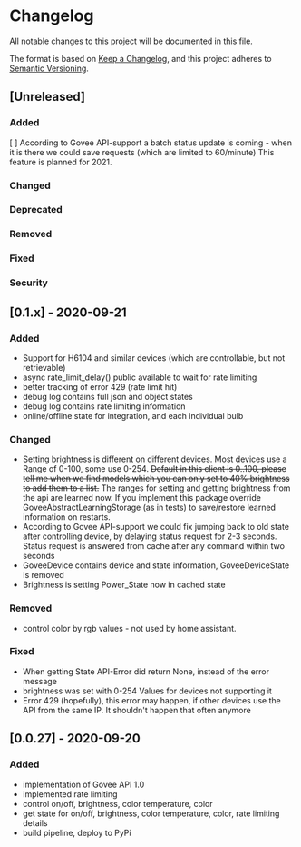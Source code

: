 # Changelog
All notable changes to this project will be documented in this file.

The format is based on [Keep a Changelog](https://keepachangelog.com/en/1.0.0/),
and this project adheres to [Semantic Versioning](https://semver.org/spec/v2.0.0.html).

## [Unreleased]
### Added
[ ] According to Govee API-support a batch status update is coming - when it is there we could save requests (which are limited to 60/minute)
  This feature is planned for 2021.
### Changed
### Deprecated
### Removed
### Fixed
### Security

## [0.1.x] - 2020-09-21
### Added
- Support for H6104 and similar devices (which are controllable, but not retrievable)
- async rate_limit_delay() public available to wait for rate limiting
- better tracking of error 429 (rate limit hit)
- debug log contains full json and object states
- debug log contains rate limiting information
- online/offline state for integration, and each individual bulb
### Changed
- Setting brightness is different on different devices. Most devices use a Range of 0-100, some use 0-254.
  ~~Default in this client is 0..100, please tell me when we find models which you can only set to 40% brightness to add them to a list.~~
  The ranges for setting and getting brightness from the api are learned now. If you implement this package override GoveeAbstractLearningStorage (as in tests) to save/restore learned information on restarts.
- According to Govee API-support we could fix jumping back to old state after controlling device, 
  by delaying status request for 2-3 seconds. 
  Status request is answered from cache after any command within two seconds
- GoveeDevice contains device and state information, GoveeDeviceState is removed
- Brightness is setting Power_State now in cached state
### Removed
- control color by rgb values - not used by home assistant.
### Fixed
- When getting State API-Error did return None, instead of the error message
- brightness was set with 0-254 Values for devices not supporting it
- Error 429 (hopefully), this error may happen, if other devices use the API from the same IP. It shouldn't happen that often anymore

## [0.0.27] - 2020-09-20
### Added
- implementation of Govee API 1.0
- implemented rate limiting
- control on/off, brightness, color temperature, color
- get state for on/off, brightness, color temperature, color, rate limiting details
- build pipeline, deploy to PyPi
